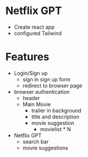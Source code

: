 # Netflix GPT

- Create react app
- configured Tailwind

# Features

- Login/Sign up
  - sign in sign up form
  - redirect to browser page
- browser authentication
  - header
  - Main Movie
    - trailer in background
    - title and description
    - movie suggestion
      - movielist \* N
- Netflix GPT
  - search bar
  - movie suggestions
